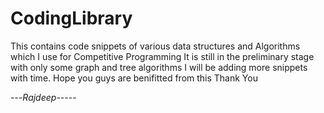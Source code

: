 # CodingLibrary
This contains code snippets of various data structures and Algorithms which I use for Competitive Programming
It is still in the preliminary stage with only some graph and tree algorithms
I will be adding more snippets with time.
Hope you guys are benifitted from this
Thank You

---*Rajdeep*-----
